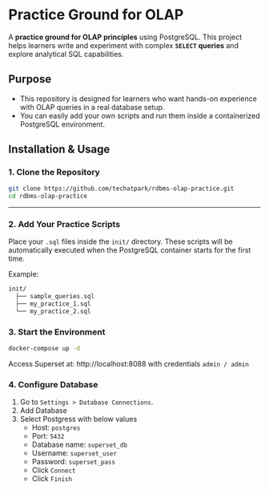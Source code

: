 # Practice Ground for OLAP

A **practice ground for OLAP principles** using PostgreSQL. This project helps learners write and experiment with complex **`SELECT` queries** and explore analytical SQL capabilities.

## Purpose

- This repository is designed for learners who want hands-on experience with OLAP queries in a real database setup.
- You can easily add your own scripts and run them inside a containerized PostgreSQL environment.


## Installation & Usage

### 1. Clone the Repository

```bash
git clone https://github.com/techatpark/rdbms-olap-practice.git
cd rdbms-olap-practice
```

---

### 2. Add Your Practice Scripts

Place your `.sql` files inside the `init/` directory.
These scripts will be automatically executed when the PostgreSQL container starts for the first time.

Example:

```bash
init/
  ├── sample_queries.sql
  ├── my_practice_1.sql
  └── my_practice_2.sql
```

### 3. Start the Environment

```bash
docker-compose up -d
```

Access Superset at: http://localhost:8088 with  credentials `admin / admin`


### 4. Configure Database

1. Go to `Settings > Database Connections`.
2. Add Database
3. Select Postgress with below values
     - Host: `postgres`
     - Port: `5432`
     - Database name: `superset_db`
     - Username: `superset_user`
     - Password: `superset_pass`
     - Click `Connect`
     - Click `Finish`

